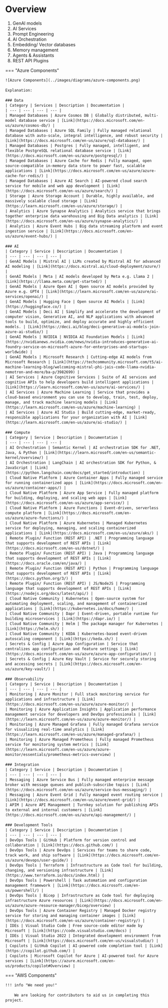 # Overview

1. GenAI models
1. AI Services
1. Prompt Engineering
1. AI Orchestration 
2. Embedding/ Vector databases
1. Memory management
1. Agents & Assistants
1. REST API Plugins

=== "Azure Components"

    ![Azure Components](../images/diagrams/azure-components.png)

    Explanation:

    ### Data
    | Category | Services | Description | Documentation |
    | --- | --- | --- | --- |
    | Managed Databases | Azure Cosmos DB | Globally distributed, multi-model database service | [Link](https://docs.microsoft.com/en-us/azure/cosmos-db/) |
    | Managed Databases | Azure SQL Family | Fully managed relational database with auto-scale, integral intelligence, and robust security | [Link](https://docs.microsoft.com/en-us/azure/sql-database/) |
    | Managed Databases | Postgres | Fully managed, intelligent, and flexible PostgreSQL relational database service | [Link](https://docs.microsoft.com/en-us/azure/postgresql/) |
    | Managed Databases | Azure Cache for Redis | Fully managed, open source-compatible in-memory data store to power fast, scalable applications | [Link](https://docs.microsoft.com/en-us/azure/azure-cache-for-redis/) |
    | Managed Databases | Azure AI Search | AI-powered cloud search service for mobile and web app development | [Link](https://docs.microsoft.com/en-us/azure/search/) |
    | Storage | Azure Storage Account | Durable, highly available, and massively scalable cloud storage | [Link](https://learn.microsoft.com/en-us/azure/storage/) |
    | Analytics | Azure Synapse Analytics | Analytics service that brings together enterprise data warehousing and Big Data analytics | [Link](https://docs.microsoft.com/en-us/azure/synapse-analytics/) |
    | Analytics | Azure Event Hubs | Big data streaming platform and event ingestion service | [Link](https://docs.microsoft.com/en-us/azure/event-hubs/) |

    ### AI
    | Category | Service | Description | Documentation |
    | --- | --- | --- | --- |
    | GenAI Models | Mistral AI | LLMs created by Mistral AI for advanced AI modeling | [Link](https://docs.mistral.ai/cloud-deployment/azure/) |
    | GenAI Models | Meta | AI models developed by Meta e.g. Llama 2 | [Link](https://llama.meta.com/get-started/) |
    | GenAI Models | Azure Open AI | Open source AI models provided by Azure e.g. GPT4 | [Link](https://learn.microsoft.com/en-us/azure/ai-services/openai/) |
    | GenAI Models | Hugging Face | Open source AI Models | [Link](https://huggingface.co/) |
    | GenAI Models | Deci AI | Simplify and accelerate the development of computer vision, Generative AI, and NLP applications with advanced tools to build, optimize, and deploy accurate and highly efficient models. | [Link](https://deci.ai/blog/deci-generative-ai-models-join-azure-ai-studio/) |
    | GenAI Models | NVIDIA | NVIDIA AI Foundation Models | [Link](https://nvidianews.nvidia.com/news/nvidia-introduces-generative-ai-foundry-service-on-microsoft-azure-for-enterprises-and-startups-worldwide) |
    | GenAI Models | Microsoft Research | Cutting-edge AI models from Microsoft Research | [Link](https://techcommunity.microsoft.com/t5/ai-machine-learning-blog/welcoming-mistral-phi-jais-code-llama-nvidia-nemotron-and-more/ba-p/3982699) |
    | AI Services | Azure Cognitive Services | Suite of AI services and cognitive APIs to help developers build intelligent applications | [Link](https://learn.microsoft.com/en-us/azure/ai-services/) |
    | AI Services | Azure Machine Learning | Service that provides a cloud-based environment you can use to develop, train, test, deploy, manage, and track machine learning models | [Link](https://learn.microsoft.com/en-us/azure/machine-learning) |
    | AI Services | Azure AI Studio | Build cutting-edge, market-ready, responsible applications for your organization with AI | [Link](https://learn.microsoft.com/en-us/azure/ai-studio/) |

    ### Compute
    | Category | Service | Description | Documentation |
    | --- | --- | --- | --- |
    | AI Orchestration | Semantic Kernel | AI orchestration SDK for .NET, Java, & Python | [Link](https://learn.microsoft.com/en-us/semantic-kernel/overview/) |
    | AI Orchestration | LangChain | AI orchestration SDK for Python, & JavaScript | [Link](https://python.langchain.com/docs/get_started/introduction) |
    | Cloud Native Platform | Azure Container Apps | Fully managed service for running containerized apps | [Link](https://docs.microsoft.com/en-us/azure/container-apps/) |
    | Cloud Native Platform | Azure App Service | Fully managed platform for building, deploying, and scaling web apps | [Link](https://docs.microsoft.com/en-us/azure/app-service/) |
    | Cloud Native Platform | Azure Functions | Event-driven, serverless compute platform | [Link](https://docs.microsoft.com/en-us/azure/azure-functions/) |
    | Cloud Native Platform | Azure Kubernetes | Managed Kubernetes service for deploying, managing, and scaling containerized applications | [Link](https://docs.microsoft.com/en-us/azure/aks/) |
    | Remote Plugin/ Function (REST API) | .NET | Programming language that supports development of REST APIs | [Link](https://docs.microsoft.com/en-us/dotnet/) |
    | Remote Plugin/ Function (REST API) | Java | Programming language that supports development of REST APIs | [Link](https://docs.oracle.com/en/java/) |
    | Remote Plugin/ Function (REST API) | Python | Programming language that supports development of REST APIs | [Link](https://docs.python.org/3/) |
    | Remote Plugin/ Function (REST API) | JS/NodeJS | Programming language that supports development of REST APIs | [Link](https://nodejs.org/docs/latest/api/) |
    | Cloud Native Community | Kubernetes | Open-source system for automating deployment, scaling, and management of containerized applications | [Link](https://kubernetes.io/docs/home/) |
    | Cloud Native Community | Dapr | Event-driven, portable runtime for building microservices | [Link](https://dapr.io/) |
    | Cloud Native Community | Helm | The package manager for Kubernetes | [Link](https://helm.sh/) |
    | Cloud Native Community | KEDA | Kubernetes-based event-driven autoscaling component | [Link](https://keda.sh/) |
    | Secrets & Config | Azure App Configuration | Service that centralizes app configuration and feature settings | [Link](https://docs.microsoft.com/en-us/azure/azure-app-configuration/) |
    | Secrets & Config | Azure Key Vault | Service for securely storing and accessing secrets | [Link](https://docs.microsoft.com/en-us/azure/key-vault/) |
    
    ### Observability
    | Category | Service | Description | Documentation |
    | --- | --- | --- | --- |
    | Monitoring | Azure Monitor | Full stack monitoring service for applications and infrastructure | [Link](https://docs.microsoft.com/en-us/azure/azure-monitor/) |
    | Monitoring | Azure Application Insights | Application performance management service for developers and DevOps professionals | [Link](https://learn.microsoft.com/en-us/azure/azure-monitor/) |
    | Monitoring | Azure Managed Grafana | Fully managed Grafana service for visualizing real-time analytics | [Link](https://learn.microsoft.com/en-us/azure/managed-grafana/) |
    | Monitoring | Azure Managed Prometheus | Fully managed Prometheus service for monitoring system metrics | [Link](https://learn.microsoft.com/en-us/azure/azure-monitor/essentials/prometheus-metrics-overview) |

    ### Integration
    | Category | Service | Description | Documentation |
    | --- | --- | --- | --- |
    | Messaging | Azure Service Bus | Fully managed enterprise message broker with message queues and publish-subscribe topics | [Link](https://docs.microsoft.com/en-us/azure/service-bus-messaging/) |
    | Messaging | Azure Event Grid | Fully managed event routing service | [Link](https://docs.microsoft.com/en-us/azure/event-grid/) |
    | APIM | Azure API Management | Turnkey solution for publishing APIs to external and internal customers | [Link](https://docs.microsoft.com/en-us/azure/api-management/) |

    ### Development Tools
    | Category | Service | Description | Documentation |
    | --- | --- | --- | --- |
    | DevOps Tools | GitHub | Platform for version control and collaboration | [Link](https://docs.github.com/) |
    | DevOps Tools | Azure DevOps | Services for teams to share code, track work, and ship software | [Link](https://docs.microsoft.com/en-us/azure/devops/user-guide/) |
    | DevOps Tools | Terraform | Infrastructure as Code tool for building, changing, and versioning infrastructure | [Link](https://www.terraform.io/docs/index.html) |
    | DevOps Tools | Powershell | Task automation and configuration management framework | [Link](https://docs.microsoft.com/en-us/powershell/) |
    | DevOps Tools | Bicep | Infrastructure as Code tool for deploying infrastructure Azure resources | [Link](https://docs.microsoft.com/en-us/azure/azure-resource-manager/bicep/overview) |
    | DevOps Tools | Azure Container Registry | Managed Docker registry service for storing and managing container images | [Link](https://docs.microsoft.com/en-us/azure/container-registry/) |
    | IDEs | Visual Studio Code | Free source-code editor made by Microsoft | [Link](https://code.visualstudio.com/docs) |
    | IDEs | Visual Studio 2022 | Integrated development environment from Microsoft | [Link](https://docs.microsoft.com/en-us/visualstudio/) |
    | Copilots | GitHub Copilot | AI-powered code completion tool | [Link](https://copilot.github.com/) |
    | Copilots | Microsoft Copilot for Azure | AI-powered tool for Azure services | [Link](https://azure.microsoft.com/en-us/products/copilot#Overview) |

    

=== "AWS Components"

    !!! info "We need you!"
        
        We are looking for contributors to aid us in completing this project.